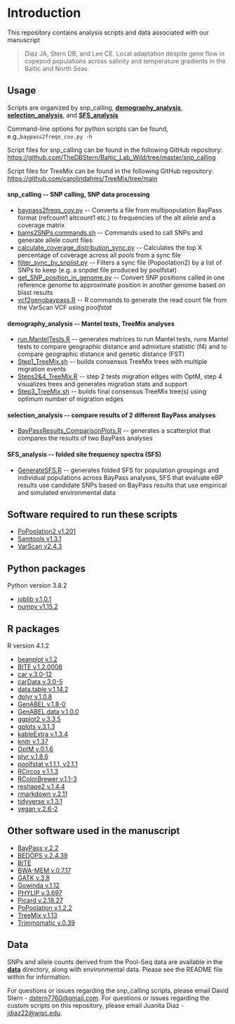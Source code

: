 # Introduction
This repository contains analysis scripts and data associated with our manuscript

> Diaz JA, Stern DB, and Lee CE. Local adaptation despite gene flow in copepod populations across salinity and temperature gradients in the Baltic and North Seas


## Usage
Scripts are organized by snp_calling, [**demography_analysis**](demography_analysis), [**selection_analysis**](selection_analysis), and [**SFS_analysis**](SFS_analysis)

Command-line options for python scripts can be found, e.g.,`baypass2freqs_cov.py -h`

Script files for snp_calling can be found in the following GitHub repository: https://github.com/TheDBStern/Baltic_Lab_Wild/tree/master/snp_calling

Script files for TreeMix can be found in the following GitHub repository: https://github.com/carolindahms/TreeMix/tree/main

#### snp_calling -- SNP calling, SNP data processing
- [baypass2freqs_cov.py](https://github.com/TheDBStern/Baltic_Lab_Wild/tree/master/snp_calling/baypass2freqs_cov.py) -- Converts a file from multipopulation BayPass format (refcount1 altcount1 etc.) to frequencies of the alt allele and a coverage matrix
- [bams2SNPs.commands.sh](https://github.com/TheDBStern/Baltic_Lab_Wild/tree/master/snp_calling/bams2SNPs.commands.sh) -- Commands used to call SNPs and generate allele count files
- [calculate_coverage_distribution_sync.py](https://github.com/TheDBStern/Baltic_Lab_Wild/tree/master/snp_calling/calculate_coverage_distribution_sync.py) -- Calculates the top X percentage of coverage across all pools from a sync file
- [filter_sync_by_snplist.py](https://github.com/TheDBStern/Baltic_Lab_Wild/tree/master/snp_calling/filter_sync_by_snplist.py) -- Filters a sync file (Popoolation2) by a list of SNPs to keep (e.g. a snpdet file produced by poolfstat)
- [get_SNP_position_in_genome.py](https://github.com/TheDBStern/Baltic_Lab_Wild/tree/master/snp_calling/get_SNP_position_in_genome.py) -- Convert SNP positions called in one reference genome to approximate position in another genome based on blast results
- [vcf2genobaypass.R](https://github.com/TheDBStern/Baltic_Lab_Wild/tree/master/snp_calling/vcf2genobaypass.R) -- R commands to generate the read count file from the VarScan VCF using *poolfstat*

#### demography_analysis -- Mantel tests, TreeMix analyses
- [run.MantelTests.R](demography_analysis/run.MantelTests.R) -- generates matrices to run Mantel tests, runs Mantel tests to compare geographic distance and admixture statistic (f4) and to compare geographic distance and genetic distance (FST)
- [Step1_TreeMix.sh](https://github.com/carolindahms/TreeMix/blob/main/Step1_TreeMix.sh) -- builds consensus TreeMix trees with multiple migration events
- [Steps2&4_TreeMix.R](https://github.com/carolindahms/TreeMix/blob/main/Step2%264_TreeMix.R) -- step 2 tests migration edges with OptM, step 4 visualizes trees and generates migration stats and support
- [Step3_TreeMix.sh](https://github.com/carolindahms/TreeMix/blob/main/Step3_TreeMix.sh) -- builds final consensus TreeMix tree(s) using optimum number of migration edges

#### selection_analysis -- compare results of 2 different BayPass analyses
- [BayPassResults_ComparisonPlots.R](selection_analysis/BayPassResults_ComparisonPlots.R) -- generates a scatterplot that compares the results of two BayPass analyses

#### SFS_analysis -- folded site frequency spectra (SFS)
- [GenerateSFS.R](SFS_analysis/GenerateSFS.R) -- generates folded SFS for population groupings and individual populations across BayPass analyses, SFS that evaluate eBP results use candidate SNPs based on BayPass results that use empirical and simulated environmental data


## Software required to run these scripts
- [PoPoolation2 v1.201](https://sourceforge.net/p/popoolation2/wiki/Main/)
- [Samtools v1.3.1](http://www.htslib.org/)
- [VarScan v2.4.3](http://varscan.sourceforge.net/)

## Python packages
Python version 3.8.2
- [joblib v.1.0.1](https://joblib.readthedocs.io/en/latest/)
- [numpy v1.15.2](https://numpy.org/)

## R packages
R version 4.1.2
- [beanplot v.1.2](https://cran.r-project.org/web/packages/beanplot/beanplot.pdf)
- [BITE v.1.2.0008](https://github.com/marcomilanesi/BITE)
- [car v.3.0-12](https://cran.r-project.org/web/packages/car/index.html)
- [carData v.3.0-5](https://cran.r-project.org/web/packages/carData/carData.pdf)
- [data.table v.1.14.2](https://github.com/Rdatatable/data.table)
- [dplyr v.1.0.8](https://dplyr.tidyverse.org/)
- [GenABEL v.1.8-0](https://github.com/GenABEL-Project)
- [GenABEL.data v.1.0.0](https://github.com/GenABEL-Project)
- [ggplot2 v.3.3.5](https://ggplot2.tidyverse.org)
- [gplots v.3.1.3](https://github.com/talgalili/gplots)
- [kableExtra v.1.3.4](https://github.com/haozhu233/kableExtra)
- [knitr v.1.37](https://yihui.org/knitr/)
- [OptM v.0.1.6](https://cran.r-project.org/web/packages/OptM/OptM.pdf)
- [plyr v.1.8.6](https://github.com/hadley/plyr)
- [poolfstat v.1.1.1, v2.1.1](https://cran.r-project.org/web/packages/poolfstat/poolfstat.pdf)
- [RCircos v.1.1.3](https://cran.r-project.org/web/packages/RCircos/RCircos.pdf)
- [RColorBrewer v.1.1-3](https://cran.r-project.org/web/packages/RColorBrewer/RColorBrewer.pdf)
- [reshape2 v.1.4.4](https://github.com/hadley/reshape)
- [rmarkdown v.2.11](https://github.com/rstudio/rmarkdown)
- [tidyverse v.1.3.1](https://www.tidyverse.org/)
- [vegan v.2.6-2](http://cran.r-project.org/package=vegan)

## Other software used in the manuscript
- [BayPass v.2.2](https://forgemia.inra.fr/mathieu.gautier/baypass_public)
- [BEDOPS v.2.4.39](https://bedops.readthedocs.io/en/latest/)
- [BITE](https://github.com/marcomilanesi/BITE)
- [BWA-MEM v.0.7.17](https://github.com/lh3/bwa)
- [GATK v.3.8](https://gatk.broadinstitute.org/hc/en-us)
- [Gowinda v.1.12](https://sourceforge.net/p/gowinda/wiki/Main/)
- [PHYLIP v.3.697](https://phylipweb.github.io/phylip/)
- [Picard v.2.18.27](https://broadinstitute.github.io/picard/)
- [PoPoolation v.1.2.2](https://sourceforge.net/p/popoolation/wiki/Main/)
- [TreeMix v.1.13](https://speciationgenomics.github.io/Treemix/)
- [Trimmomatic v.0.39](http://www.usadellab.org/cms/?page=trimmomatic)

## Data
SNPs and allele counts derived from the Pool-Seq data are available in the [**data**](data) directory, along with environmental data. Please see the README file within for information.

For questions or issues regarding the snp_calling scripts, please email David Stern - dstern7760@gmail.com.
For questions or issues regarding the custom scripts on this repository, please email Juanita Diaz - jdiaz22@wisc.edu.

